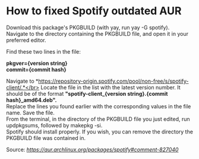 # How to fixed Spotify outdated AUR</br>

Download this package's PKGBUILD (with yay, run yay -G spotify).</br>
Navigate to the directory containing the PKGBUILD file, and open it in your preferred editor.</br>

Find these two lines in the file:

**pkgver={version string}</br>
commit={commit hash}**

Navigate to *https://repository-origin.spotify.com/pool/non-free/s/spotify-client/.*</br>
Locate the file in the list with the latest version number. It should be of the format **"spotify-client_{version string}.{commit hash}_amd64.deb".**</br>
Replace the lines you found earlier with the corresponding values in the file name. Save the file.</br>
From the terminal, in the directory of the PKGBUILD file you just edited, run updpkgsums, followed by makepkg -si.</br>
Spotify should install properly. If you wish, you can remove the directory the PKGBUILD file was contained in.</br>

Source: *https://aur.archlinux.org/packages/spotify#comment-827040*
